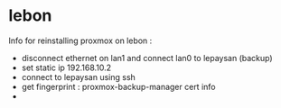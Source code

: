 # lebon
Info for reinstalling proxmox on lebon : 
- disconnect ethernet on lan1 and connect lan0 to lepaysan (backup)
- set static ip 192.168.10.2
- connect to lepaysan using ssh
- get fingerprint : proxmox-backup-manager cert info
- 
